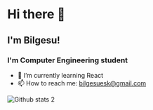 # Hi there 👋
## I'm Bilgesu!
### I'm Computer Engineering student

<!--
**bilgesueski/bilgesueski** is a ✨ _special_ ✨ repository because its `README.md` (this file) appears on your GitHub profile.

Here are some ideas to get you started:

- 🔭 I’m currently working on ...
- 🌱 I’m currently learning ...
- 👯 I’m looking to collaborate on ...
- 🤔 I’m looking for help with ...
- 💬 Ask me about ...
- 📫 How to reach me: ...
- 😄 Pronouns: ...
- ⚡ Fun fact: ...
-->
- 🌱 I’m currently learning React
- 📫 How to reach me: bilgesuesk@gmail.com

![Github stats 2](https://github-readme-stats.vercel.app/api?username=bilgesueski&show_icons=true&theme=radical)

